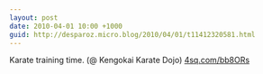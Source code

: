 ```yaml
---
layout: post
date: 2010-04-01 10:00 +1000
guid: http://desparoz.micro.blog/2010/04/01/t11412320581.html
---
```

Karate training time. (@ Kengokai Karate Dojo) [4sq.com/bb8ORs](http://4sq.com/bb8ORs)
